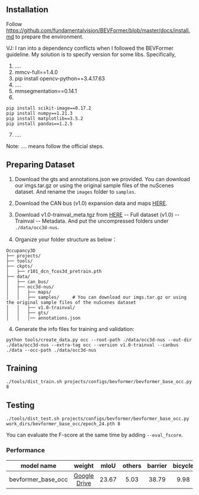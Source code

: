 ## Installation
Follow https://github.com/fundamentalvision/BEVFormer/blob/master/docs/install.md to prepare the environment.

VJ: I ran into a dependency conflicts when I followed the BEVFormer guideline. My solution is to specify version for
some libs. Specifically,
1. ....
2. mmcv-full==1.4.0
3. pip install opencv-python==3.4.17.63
4. ....
5. mmsegmentation==0.14.1
6. 
``` 
pip install scikit-image==0.17.2
pip install numpy==1.21.3
pip install matplotlib==3.5.2
pip install pandas==1.2.5
```
7. ....

Note: .... means follow the official steps.

## Preparing Dataset
1. Download the gts and annotations.json we provided. You can download our imgs.tar.gz or using the original sample files of the nuScenes dataset.
And rename the `images` folder to `samples`.

2. Download the CAN bus (v1.0) expansion data and maps [HERE](https://www.nuscenes.org/download).

3. Download v1.0-trainval_meta.tgz from [HERE](https://www.nuscenes.org/download) -- Full dataset (v1.0) -- Trainval -- Metadata. 
And put the uncompressed folders under `./data/occ3d-nus`.

4. Organize your folder structure as below：
```
Occupancy3D
├── projects/
├── tools/
├── ckpts/
│   ├── r101_dcn_fcos3d_pretrain.pth
├── data/
│   ├── can_bus/
│   ├── occ3d-nus/
│   │   ├── maps/
│   │   ├── samples/     # You can download our imgs.tar.gz or using the original sample files of the nuScenes dataset
│   │   ├── v1.0-trainval/
│   │   ├── gts/
│   │   │── annotations.json
```


4. Generate the info files for training and validation:
```
python tools/create_data.py occ --root-path ./data/occ3d-nus --out-dir ./data/occ3d-nus --extra-tag occ --version v1.0-trainval --canbus ./data --occ-path ./data/occ3d-nus
``` 

## Training
```
./tools/dist_train.sh projects/configs/bevformer/bevformer_base_occ.py 8
```

## Testing
```
./tools/dist_test.sh projects/configs/bevformer/bevformer_base_occ.py work_dirs/bevformer_base_occ/epoch_24.pth 8
```
You can evaluate the F-score at the same time by adding `--eval_fscore`.


### Performance

model name|weight| mIoU | others | barrier | bicycle | bus | car | construction_vehicle | motorcycle | pedestrian | traffic_cone | trailer |  truck | driveable_surface | other_flat | sidewalk | terrain | manmade | vegetation | 
----|:----------:| :--: | :--: | :--: | :--: | :--: | :--: | :--: | :--: | :--: | :--: | :--: | :--: | :--: | :--: | :----------------------: | :---: | :------: | :------: |
bevformer_base_occ|[Google Drive](https://drive.google.com/file/d/1NyoiosafAmne1qiABeNOPXR-P-y0i7_I/view?usp=share_link)| 23.67 | 5.03 | 38.79 | 9.98 | 34.41 | 41.09 | 13.24 | 16.50 | 18.15 | 17.83 | 18.66 | 27.7 | 48.95 | 27.73 | 29.08 | 25.38 | 15.41 | 14.46 | 


